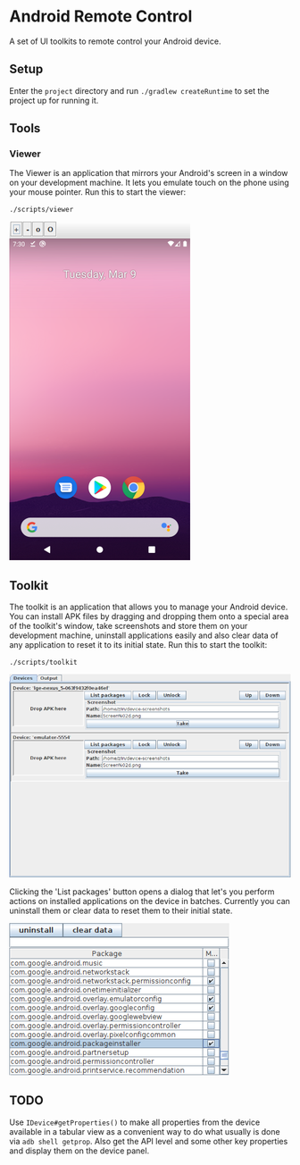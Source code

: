 # Android Remote Control

A set of UI toolkits to remote control your Android device.

## Setup

Enter the `project` directory and run `./gradlew createRuntime` to set the
project up for running it.

## Tools

### Viewer

The Viewer is an application that mirrors your Android's screen in a window on
your development machine. It lets you emulate touch on the phone using your
mouse pointer. Run this to start the viewer:

    ./scripts/viewer

![Viewer](screenshots/viewer.png)

## Toolkit

The toolkit is an application that allows you to manage your Android device. You
can install APK files by dragging and dropping them onto a special area of the
toolkit's window, take screenshots and store them on your development machine,
uninstall applications easily and also clear data of any application to reset it
to its initial state. Run this to start the toolkit:

    ./scripts/toolkit

![Toolkit overview](screenshots/adb-toolkit.png)

Clicking the 'List packages' button opens a dialog that let's you perform
actions on installed applications on the device in batches. Currently you
can uninstall them or clear data to reset them to their initial state.

![Toolkit package list](screenshots/package-list.png)

## TODO

Use `IDevice#getProperties()` to make all properties from the device available
in a tabular view as a convenient way to do what usually is done via `adb shell getprop`.
Also get the API level and some other key properties and display them on the device
panel.
